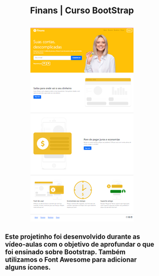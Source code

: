 <h1 align="center">Finans | Curso BootStrap</h1>
 
 <h1 align="center">
 <img src="./github/previewfinans.png">
 </h1>

 ## Este projetinho foi desenvolvido durante as vídeo-aulas com o objetivo de aprofundar o que foi ensinado sobre Bootstrap. Também utilizamos o Font Awesome para adicionar alguns ícones.